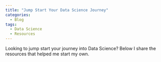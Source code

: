 ```yaml
---
title: "Jump Start Your Data Science Journey"
categories:
  - Blog
tags:
  - Data Science
  - Resources
---
```


Looking to jump start your journey into Data Science? Below I share the resources that helped me start my own.